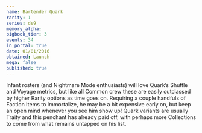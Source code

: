 ```yaml
---
name: Bartender Quark
rarity: 1
series: ds9
memory_alpha:
bigbook_tier: 3
events: 34
in_portal: true
date: 01/01/2016
obtained: Launch
mega: false
published: true
---
```


Infant rosters (and Nightmare Mode enthusiasts) will love Quark’s Shuttle and Voyage metrics, but like all Common crew these are easily outclassed by higher Rarity options as time goes on. Requiring a couple handfuls of Faction Items to Immortalize, he may be a bit expensive early on, but keep an open mind whenever you see him show up! Quark variants are usually Traity and this penchant has already paid off, with perhaps more Collections to come from what remains untapped on his list.
